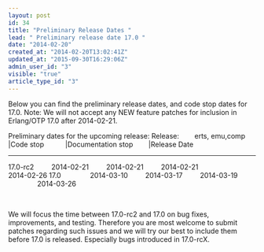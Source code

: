 ```yaml
---
layout: post
id: 34
title: "Preliminary Release Dates "
lead: " Preliminary release date 17.0 "
date: "2014-02-20"
created_at: "2014-02-20T13:02:41Z"
updated_at: "2015-09-30T16:29:06Z"
admin_user_id: "3"
visible: "true"
article_type_id: "3"
---
```


 Below you can find the preliminary release dates, and code stop dates for 17.0.
 Note: We will not accept any NEW feature patches for inclusion in Erlang/OTP 17.0 after 2014-02-21.

 Preliminary dates for the upcoming release:
 Release:        erts, emu,comp  |Code stop           |Documentation stop        |Release Date
****** 

 17.0-rc2         2014-02-21         2014-02-21         2014-02-21                        2014-02-26
 17.0               2014-03-10         2014-03-17         2014-03-19                        2014-03-26

  

 We will focus the time between 17.0-rc2 and 17.0 on bug fixes, improvements, and testing. Therefore you are most welcome to submit patches regarding such issues and we will try our best to include them before 17.0 is released.
 Especially bugs introduced in 17.0-rcX.
